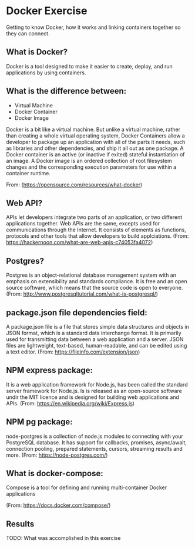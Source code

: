 # Docker Exercise
Getting to know Docker, how it works and linking containers together so they can connect. 

## What is Docker?
Docker is a tool designed to make it easier to create, deploy, and run applications by using containers. 

## What is the difference between:
* Virtual Machine
* Docker Container
* Docker Image

Docker is a bit like a virtual machine. But unlike a virtual machine, rather than creating a whole virtual operating system, Docker Containers allow a developer to package up an application with all of the parts it needs, such as libraries and other dependencies, and ship it all out as one package. A Docker container is an active (or inactive if exited) stateful instantiation of an image. A Docker image is an ordered collection of root filesystem changes and the corresponding execution parameters for use within a container runtime.

From: (https://opensource.com/resources/what-docker)
## Web API?
APIs let developers integrate two parts of an application, or two different applications together. Web APIs are the same, excepts used for communications through the Internet. It consists of elements as functions, protocols and other tools that allow developers to build applciations. 
(From: https://hackernoon.com/what-are-web-apis-c74053fa4072)

## Postgres?
Postgres is an object-relational database management system with an emphasis on extensibility and standards compliance. It is free and an open source software, which means that the source code is open to everyone. 
(From: http://www.postgresqltutorial.com/what-is-postgresql/)

## package.json file dependencies field:
A package.json file is a file that stores simple data structures and objects in JSON format, which is a standard data interchange format. It is primarily used for transmitting data between a web application and a server. JSON files are lightweight, text-based, human-readable, and can be edited using a text editor.
(From: https://fileinfo.com/extension/json)

## NPM express package:
It is a web application framework for Node.js, has been called the standard server framework for Node.js. Is is released as an open-source software undir the MIT licence and is designed for building web applications and APIs.
(From: https://en.wikipedia.org/wiki/Express.js)

## NPM pg package:
node-postgres is a collection of node.js modules to connecting with your PostgreSQL database. It has support for callbacks, promises, async/await, connection pooling, prepared statements, cursors, streaming results and more.
(From: https://node-postgres.com/)

## What is docker-compose:
Compose is a tool for defining and running multi-container Docker applications

(From: https://docs.docker.com/compose/)

## Results
TODO: What was accomplished in this exercise




